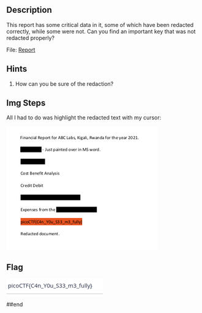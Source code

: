 ## Description
This report has some critical data in it, some of which have been redacted correctly, while some were not. Can you find an important key that was not redacted properly?

File: [Report](https://artifacts.picoctf.net/c/84/Financial_Report_for_ABC_Labs.pdf)

## Hints

1. How can you be sure of the redaction?


## Img Steps

All I had to do was highlight the redacted text with my cursor:

![alt text](image.png)


## Flag
![alt text](image-1.png)


##end
   
   




















